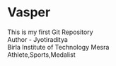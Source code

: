 # Vasper
This is my first Git Repository
<br>
Author - Jyotiraditya
<br>
Birla Institute of Technology Mesra
<br>
Athlete,Sports,Medalist
